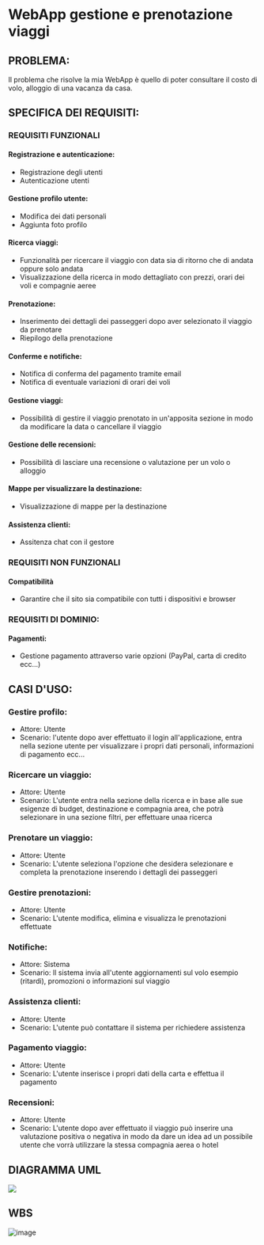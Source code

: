 # WebApp gestione e prenotazione viaggi
## PROBLEMA:
Il problema che risolve la mia WebApp è quello di poter consultare il costo di volo, alloggio di una vacanza da casa.
## SPECIFICA DEI REQUISITI:
### REQUISITI FUNZIONALI
#### Registrazione e autenticazione:
- Registrazione degli utenti 
- Autenticazione utenti 
#### Gestione profilo utente:
- Modifica dei dati personali
- Aggiunta foto profilo
#### Ricerca viaggi:
- Funzionalità per ricercare il viaggio con data sia di ritorno che di andata oppure solo andata
- Visualizzazione della ricerca in modo dettagliato con prezzi, orari dei voli e compagnie aeree
#### Prenotazione:
- Inserimento dei dettagli dei passeggeri dopo aver selezionato il viaggio da prenotare
- Riepilogo della prenotazione
#### Conferme e notifiche:
- Notifica di conferma del pagamento tramite email
- Notifica di eventuale variazioni di orari dei voli
#### Gestione viaggi:
- Possibilità di gestire il viaggio prenotato in un'apposita sezione in modo da modificare la data o cancellare il viaggio
#### Gestione delle recensioni: 
- Possibilità di lasciare una recensione o valutazione per un volo o alloggio
#### Mappe per visualizzare la destinazione:
- Visualizzazione di mappe per la destinazione
#### Assistenza clienti:
- Assitenza chat con il gestore
### REQUISITI NON FUNZIONALI
#### Compatibilità
- Garantire che il sito sia compatibile con tutti i dispositivi e browser
### REQUISITI DI DOMINIO:
#### Pagamenti:
- Gestione pagamento attraverso varie opzioni (PayPal, carta di credito ecc...)

## CASI D'USO:
### Gestire profilo:
- Attore: Utente
- Scenario: l'utente dopo aver effettuato il login all'applicazione, entra nella sezione utente per visualizzare i propri dati personali, informazioni di pagamento ecc...
### Ricercare un viaggio:
- Attore: Utente
- Scenario: L'utente entra nella sezione della ricerca e in base alle sue esigenze di budget, destinazione e compagnia area, che potrà selezionare in una sezione filtri, per effettuare unaa ricerca
### Prenotare un viaggio:
- Attore: Utente
- Scenario: L'utente seleziona l'opzione che desidera selezionare e completa la prenotazione inserendo i dettagli dei passeggeri
### Gestire prenotazioni:
- Attore: Utente
- Scenario: L'utente modifica, elimina e visualizza le prenotazioni effettuate
### Notifiche: 
- Attore: Sistema
- Scenario: Il sistema invia all'utente aggiornamenti sul volo esempio (ritardi), promozioni o informazioni sul viaggio
### Assistenza clienti:
- Attore: Utente
- Scenario: L'utente può contattare il sistema per richiedere assistenza
### Pagamento viaggio:
- Attore: Utente
- Scenario: L'utente inserisce i propri dati della carta e effettua il pagamento
### Recensioni:
- Attore: Utente
- Scenario: L'utente dopo aver effettuato il viaggio può inserire una valutazione positiva o negativa in modo da dare un idea ad un possibile utente che vorrà utilizzare la stessa compagnia aerea o hotel


## DIAGRAMMA UML
<img src="https://yuml.me/diagram/usecase/[Utente]-(Gestire%20profilo%20utente),(Gestire%20profilo%20utente)%3E(Login),[Utente]-(Ricercare%20il%20viaggio),(Ricercare%20il%20Viaggio)%3C(Filtri%20sulla%20ricerca),(Ricercare%20il%20viaggio)%3C(Login),[Utente]-(Prenotare%20un%20viaggio),(Prenotare%20un%20viaggio)%3E(Login),[Utente]-(Pagamento%20viaggio),(Pagamento%20viaggio)%3E(Prenotare%20un%20viaggio),[Utente]-(Gestire%20prenotazioni),(Gestire%20prenotazioni)%3E(Login),[Utente]-(Ricevere%20notifiche%20su%20viaggi%20e%20promozioni),(Ricevere%20notifiche%20su%20viaggi%20e%20promozioni)%3E(Login),(Assistenza%20clienti)%3E(Login),[Utente]-(Assistenza%20clienti),(Assistenza%20clienti)%5E[Amministratore%20Sistema],[Utente]-(Recensioni%20e%20valutazioni%20sui%20viaggi),(Recensioni%20e%20valutazioni%20sui%20viaggi)%3E(Login),">

## WBS 
![image](https://github.com/SalimEssarraj/esercizio/assets/101174782/c8d2c922-150d-4fb1-87d3-0b6007bf375e)


